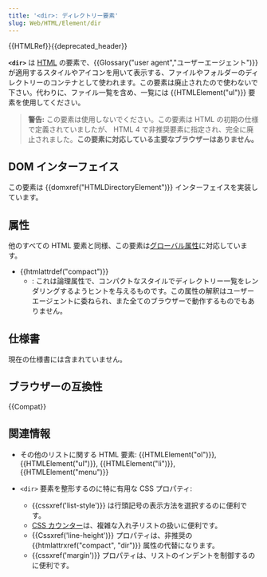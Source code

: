 ```yaml
---
title: '<dir>: ディレクトリー要素'
slug: Web/HTML/Element/dir
---
```


{{HTMLRef}}{{deprecated_header}}

**`<dir>`** は [HTML](/ja/docs/Web/HTML) の要素で、{{Glossary("user agent","ユーザーエージェント")}}が適用するスタイルやアイコンを用いて表示する、ファイルやフォルダーのディレクトリーのコンテナとして使われます。この要素は廃止されたので使わないで下さい。代わりに、ファイル一覧を含め、一覧には {{HTMLElement("ul")}} 要素を使用してください。

> **警告:** この要素は使用しないでください。この要素は HTML の初期の仕様で定義されていましたが、 HTML 4 で非推奨要素に指定され、完全に廃止されました。**この要素に対応している主要なブラウザーはありません。**

## DOM インターフェイス

この要素は {{domxref("HTMLDirectoryElement")}} インターフェイスを実装しています。

## 属性

他のすべての HTML 要素と同様、この要素は[グローバル属性](/ja/docs/Web/HTML/Global_attributes)に対応しています。

- {{htmlattrdef("compact")}}
  - : これは論理属性で、コンパクトなスタイルでディレクトリー一覧をレンダリングするようヒントを与えるものです。この属性の解釈はユーザーエージェントに委ねられ、また全てのブラウザーで動作するものでもありません。

## 仕様書

現在の仕様書には含まれていません。

## ブラウザーの互換性

{{Compat}}

## 関連情報

- その他のリストに関する HTML 要素: {{HTMLElement("ol")}}, {{HTMLElement("ul")}}, {{HTMLElement("li")}}, {{HTMLElement("menu")}}
- `<dir>` 要素を整形するのに特に有用な CSS プロパティ:

  - {{cssxref('list-style')}} は行頭記号の表示方法を選択するのに便利です。
  - [CSS カウンター](/ja/docs/Web/CSS/CSS_Counter_Styles/Using_CSS_counters)は、複雑な入れ子リストの扱いに便利です。
  - {{Cssxref('line-height')}} プロパティは、非推奨の {{htmlattrxref("compact", "dir")}} 属性の代替になります。
  - {{cssxref('margin')}} プロパティは、リストのインデントを制御するのに便利です。
